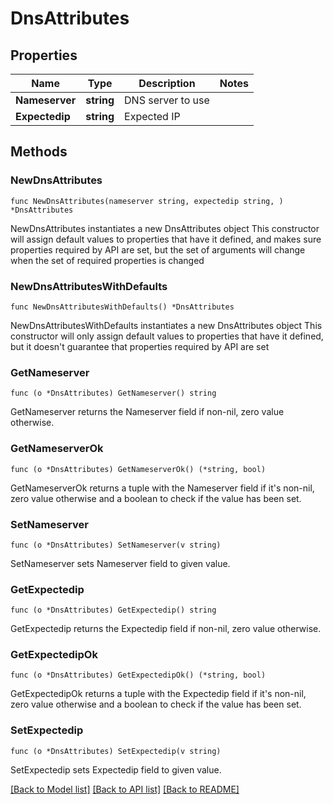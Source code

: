 # DnsAttributes

## Properties

Name | Type | Description | Notes
------------ | ------------- | ------------- | -------------
**Nameserver** | **string** | DNS server to use | 
**Expectedip** | **string** | Expected IP | 

## Methods

### NewDnsAttributes

`func NewDnsAttributes(nameserver string, expectedip string, ) *DnsAttributes`

NewDnsAttributes instantiates a new DnsAttributes object
This constructor will assign default values to properties that have it defined,
and makes sure properties required by API are set, but the set of arguments
will change when the set of required properties is changed

### NewDnsAttributesWithDefaults

`func NewDnsAttributesWithDefaults() *DnsAttributes`

NewDnsAttributesWithDefaults instantiates a new DnsAttributes object
This constructor will only assign default values to properties that have it defined,
but it doesn't guarantee that properties required by API are set

### GetNameserver

`func (o *DnsAttributes) GetNameserver() string`

GetNameserver returns the Nameserver field if non-nil, zero value otherwise.

### GetNameserverOk

`func (o *DnsAttributes) GetNameserverOk() (*string, bool)`

GetNameserverOk returns a tuple with the Nameserver field if it's non-nil, zero value otherwise
and a boolean to check if the value has been set.

### SetNameserver

`func (o *DnsAttributes) SetNameserver(v string)`

SetNameserver sets Nameserver field to given value.


### GetExpectedip

`func (o *DnsAttributes) GetExpectedip() string`

GetExpectedip returns the Expectedip field if non-nil, zero value otherwise.

### GetExpectedipOk

`func (o *DnsAttributes) GetExpectedipOk() (*string, bool)`

GetExpectedipOk returns a tuple with the Expectedip field if it's non-nil, zero value otherwise
and a boolean to check if the value has been set.

### SetExpectedip

`func (o *DnsAttributes) SetExpectedip(v string)`

SetExpectedip sets Expectedip field to given value.



[[Back to Model list]](../README.md#documentation-for-models) [[Back to API list]](../README.md#documentation-for-api-endpoints) [[Back to README]](../README.md)



